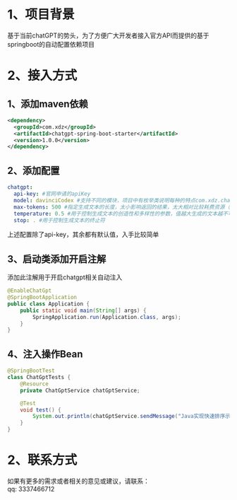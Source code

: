 <a name="zveEu"></a>
# 1、项目背景
基于当前chatGPT的势头，为了方便广大开发者接入官方API而提供的基于springboot的自动配置依赖项目
<a name="fcb87eb5"></a>
# 2、接入方式
<a name="8b17b851"></a>
## 1、添加maven依赖
```xml
<dependency>
  <groupId>com.xdz</groupId>
  <artifactId>chatgpt-spring-boot-starter</artifactId>
  <version>1.0.0</version>
</dependency>
```
<a name="neof2"></a>
## 2、添加配置
```yaml
chatgpt:
  api-key: #官网申请的apiKey
  model: davinciCodex #支持不同的模块，项目中有枚举类说明每种的特点com.xdz.chatgpt.config.enums.ModelEnum
  max-tokens: 500 #指定生成文本的长度，太小影响返回的结果，太大相对比较耗费资源（收费方式于此有关）
  temperature: 0.5 #用于控制生成文本的创造性和多样性的参数，值越大生成的文本越不可预测，值越小生成的文本越保守和可预测
  stop: . #用于控制生成文本的终止符
```
上述配置除了api-key，其余都有默认值，入手比较简单
<a name="f16Gc"></a>
## 3、启动类添加开启注解
添加此注解用于开启chatgpt相关自动注入
```java
@EnableChatGpt
@SpringBootApplication
public class Application {
    public static void main(String[] args) {
        SpringApplication.run(Application.class, args);
    }
}
```
<a name="INKc9"></a>
## 4、注入操作Bean
```java
@SpringBootTest
class ChatGptTests {
    @Resource
    private ChatGptService chatGptService;

    @Test
    void test() {
        System.out.println(chatGptService.sendMessage("Java实现快速排序示例"));
    }
}
```
<a name="YlqWD"></a>
# 2、联系方式
如果有更多的需求或者相关的意见或建议，请联系：<br />qq: 3337466712
